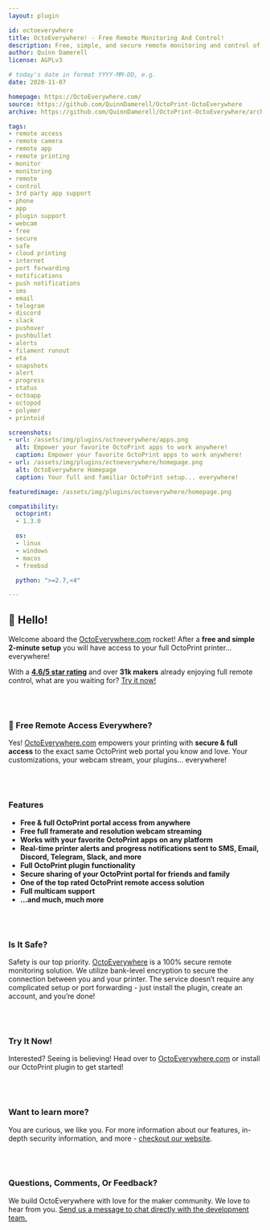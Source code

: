 ```yaml
---
layout: plugin

id: octoeverywhere
title: OctoEverywhere! - Free Remote Monitoring And Control!
description: Free, simple, and secure remote monitoring and control of your OctoPrint printer anywhere in the world! Now including OctoPrint app support, printer notifications, and full framerate webcam streaming! Your full OctoPrint portal, plugins, apps, and webcam everywhere!
author: Quinn Damerell
license: AGPLv3

# today's date in format YYYY-MM-DD, e.g.
date: 2020-11-07

homepage: https://OctoEverywhere.com/
source: https://github.com/QuinnDamerell/OctoPrint-OctoEverywhere
archive: https://github.com/QuinnDamerell/OctoPrint-OctoEverywhere/archive/master.zip

tags:
- remote access
- remote camera
- remote app
- remote printing
- monitor
- monitoring
- remote
- control
- 3rd party app support
- phone
- app
- plugin support
- webcam
- free
- secure
- safe
- cloud printing
- internet
- port forwarding
- notifications
- push notifications
- sms
- email
- telegram
- discord
- slack
- pushover
- pushbullet
- alerts
- filament runout
- eta
- snapshots
- alert
- progress
- status
- octoapp
- octopod
- polymer
- printoid

screenshots:
- url: /assets/img/plugins/octoeverywhere/apps.png
  alt: Empower your favorite OctoPrint apps to work anywhere!
  caption: Empower your favorite OctoPrint apps to work anywhere!
- url: /assets/img/plugins/octoeverywhere/homepage.png
  alt: OctoEverywhere Homepage
  caption: Your full and familiar OctoPrint setup... everywhere!

featuredimage: /assets/img/plugins/octoeverywhere/homepage.png

compatibility:
  octoprint:
  - 1.3.0

  os:
  - linux
  - windows
  - macos
  - freebsd

  python: ">=2.7,<4"

---
```


## 👋 Hello!

Welcome aboard the [OctoEverywhere.com](https://octoeverywhere.com/?source=plugin_website) rocket! After a **free and simple 2-minute setup** you will have access to your full OctoPrint printer... everywhere!

With a **[4.6/5 star rating](https://www.trustpilot.com/review/octoeverywhere.com)** and over **31k makers** already enjoying full remote control, what are you waiting for? [Try it now!](https://octoeverywhere.com/?source=plugin_website)

<br/><br/>

### 🚀 Free Remote Access Everywhere?

Yes! [OctoEverywhere.com](https://octoeverywhere.com/?source=plugin_website) empowers your printing with **secure & full access** to the exact same OctoPrint web portal you know and love. Your customizations, your webcam stream, your plugins... everywhere!

<br/><br/>

### Features

* **Free & full OctoPrint portal access from anywhere**
* **Free full framerate and resolution webcam streaming**
* **Works with your favorite OctoPrint apps on any platform**
* **Real-time printer alerts and progress notifications sent to SMS, Email, Discord, Telegram, Slack, and more**
* **Full OctoPrint plugin functionality**
* **Secure sharing of your OctoPrint portal for friends and family**
* **One of the top rated OctoPrint remote access solution**
* **Full multicam support**
* **...and much, much more**

<br/><br/>

### Is It Safe?

Safety is our top priority. [OctoEverywhere](https://octoeverywhere.com/?source=plugin_website) is a 100% secure remote monitoring solution. We utilize bank-level encryption to secure the connection between you and your printer. The service doesn’t require any complicated setup or port forwarding - just install the plugin, create an account, and you’re done!

<br/><br/>

### Try It Now!

Interested? Seeing is believing! Head over to [OctoEverywhere.com](https://octoeverywhere.com/?source=plugin_website) or install our OctoPrint plugin to get started!

<br/><br/>

### Want to learn more?

You are curious, we like you. For more information about our features, in-depth security information, and more - [checkout our website](https://octoeverywhere.com/?source=plugin_website).

<br/><br/>

### Questions, Comments, Or Feedback?

We build OctoEverywhere with love for the maker community. We love to hear from you. [Send us a message to chat directly with the development team.](https://octoeverywhere.com/support)